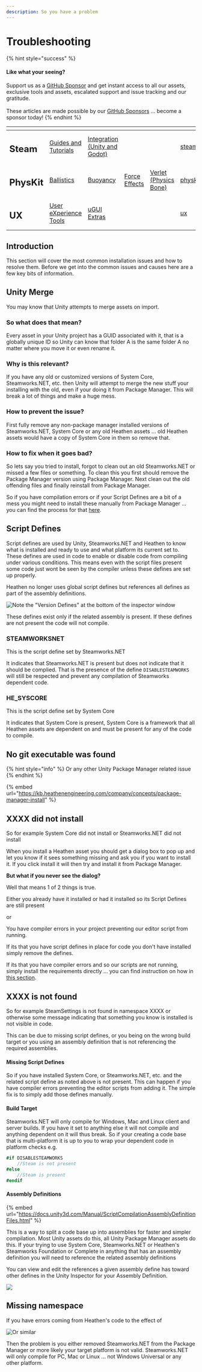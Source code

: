 ```yaml
---
description: So you have a problem
---
```


# Troubleshooting

{% hint style="success" %}
#### Like what your seeing?

Support us as a [GitHub Sponsor](../../../../) and get instant access to all our assets, exclusive tools and assets, escalated support and issue tracking and our gratitude.\
\
These articles are made possible by our [GitHub Sponsors](../../../../) ... become a sponsor today!
{% endhint %}

<table data-view="cards"><thead><tr><th></th><th></th><th></th><th></th><th></th><th data-hidden data-card-target data-type="content-ref"></th><th data-hidden data-card-cover data-type="files"></th></tr></thead><tbody><tr><td><h2>Steam</h2></td><td><a href="../../../../company/concepts/steam/">Guides and Tutorials</a></td><td><a href="../../">Integration (Unity and Godot)</a></td><td></td><td></td><td><a href="../../../../company/concepts/steam/">steam</a></td><td><a href="../../../../.gitbook/assets/Steamworks Card.png">Steamworks Card.png</a></td></tr><tr><td><h2>PhysKit</h2></td><td><a href="../../../physkit/learning/sample-scenes/1-ballistic-basics.md">Ballistics</a></td><td><a href="../../../physkit/learning/sample-scenes/1-buoyancy-example.md">Buoyancy</a></td><td><a href="../../../physkit/learning/sample-scenes/1-force-effect-fields.md">Force Effects</a></td><td><a href="../../../physkit/learning/sample-scenes/2-verlet-spring-skinned-mesh.md">Verlet (Physics Bone)</a></td><td><a href="../../../physkit/">physkit</a></td><td><a href="../../../../.gitbook/assets/PhysKit Card.png">PhysKit Card.png</a></td></tr><tr><td><h2>UX</h2></td><td><a href="../../../ux/learning/core-concepts/">User eXperience Tools</a></td><td><a href="../../../ux/learning/ugui-extras/">uGUI Extras</a></td><td></td><td></td><td><a href="../../../ux/">ux</a></td><td><a href="../../../../.gitbook/assets/Splash Screen (1).png">Splash Screen (1).png</a></td></tr></tbody></table>

## Introduction

This section will cover the most common installation issues and how to resolve them. Before we get into the common issues and causes here are a few key bits of information.

## Unity Merge

You may know that Unity attempts to merge assets on import.&#x20;

### **So what does that mean?**

Every asset in your Unity project has a GUID associated with it, that is a globally unique ID so Unity can know that folder A is the same folder A no matter where you move it or even rename it.

### **Why is this relevant?**

If you have any old or customized versions of System Core, Steamworks.NET, etc. then Unity will attempt to merge the new stuff your installing with the old, even if your doing it from Package Manager. This will break a lot of things and make a huge mess.

### **How to prevent the issue?**

First fully remove any non-package manager installed versions of Steamworks.NET, System Core or any old Heathen assets ... old Heathen assets would have a copy of System Core in them so remove that.

### **How to fix when it goes bad?**

So lets say you tried to install, forgot to clean out an old Steamworks.NET or missed a few files or something. To clean this you first should remove the Package Manager version using Package Manager. Next clean out the old offending files and finally reinstall from Package Manager.

So if you have compilation errors or if your Script Defines are a bit of a mess you might need to install these manually from Package Manager ... you can find the process for that [here](troubleshooting.md#from-package-manager).

## Script Defines

Script defines are used by Unity, Steamworks.NET and Heathen to know what is installed and ready to use and what platform its current set to. These defines are used in code to enable or disable code from compiling under various conditions. This means even with the script files present some code just wont be seen by the compiler unless these defines are set up properly.

Heathen no longer uses global script defines but references all defines as part of the assembly definitions.

![Note the "Version Defines" at the bottom of the inspector window](<../../../../.gitbook/assets/image (171).png>)

These defines exist only if the related assembly is present. If these defines are not present the code will not compile.

### STEAMWORKSNET

This is the script define set by Steamworks.NET

It indicates that Steamworks.NET is present but does not indicate that it should be complied. That is the presence of the define `DISABLESTEAMWORKS` will still be respected and prevent any compilation of Steamworks dependent code.

### HE\_SYSCORE

This is the script define set by System Core

It indicates that System Core is present, System Core is a framework that all Heathen assets are dependent on and must be present for any of the code to compile.

## No git executable was found

{% hint style="info" %}
Or any other Unity Package Manager related issue
{% endhint %}

{% embed url="https://kb.heathenengineering.com/company/concepts/package-manager-install" %}

## XXXX did not install

So for example System Core did not install or Steamworks.NET did not install

When you install a Heathen asset you should get a dialog box to pop up and let you know if it sees something missing and ask you if you want to install it. If you click install it will then try and install it from Package Manager.

**But what if you never see the dialog?**

Well that means 1 of 2 things is true.

Either you already have it installed or had it installed so its Script Defines are still present

or

You have compiler errors in your project preventing our editor script from running.

If its that you have script defines in place for code you don't have installed simply remove the defines.

If its that you have compiler errors and so our scripts are not running, simply install the requirements directly ... you can find instruction on how in [this section](broken-reference).

## XXXX is not found

So for example SteamSettings is not found in namespace XXXX or otherwise some message indicating that something you know is installed is not visible in code.

This can be due to missing script defines, or you being on the wrong build target or you using an assembly definition that is not referencing the required assemblies.

#### Missing Script Defines

So if you have installed System Core, or Steamworks.NET, etc. and the related script define as noted above is not present. This can happen if you have compiler errors preventing the editor scripts from adding it. The simple fix is to simply add those defines manually.

#### Build Target

Steamworks.NET will only compile for Windows, Mac and Linux client and server builds. If you have it set to anything else it will not compile and anything dependent on it will thus break. So if your creating a code base that is multi-platform it is up to you to wrap your dependent code in platform checks e.g.

```csharp
#if DISABLESTEAMWORKS
    //Steam is not present
#else
    //Steam is present
#endif
```

#### Assembly Definitions

{% embed url="https://docs.unity3d.com/Manual/ScriptCompilationAssemblyDefinitionFiles.html" %}

This is a way to split a code base up into assemblies for faster and simpler compilation. Most Unity assets do this, all Unity Package Manager assets do this. If your trying to use System Core, Steamworks.NET or Heathen's Steamworks Foundation or Complete in anything that has an assembly definition you will need to reference the related assembly definitions

You can view and edit the references a given assembly define has toward other defines in the Unity Inspector for your Assembly Definition.

![](<../../../../.gitbook/assets/image (165).png>)

## Missing namespace

If you have errors coming from Heathen's code to the effect of&#x20;

![Or similar](<../../../../.gitbook/assets/image (122).png>)

Then the problem is you either removed Steamworks.NET from the Package Manager or more likely your target platform is not valid. Steamworks.NET will only compile for PC, Mac or Linux ... not Windows Universal or any other platform.
